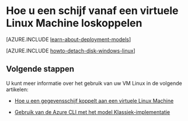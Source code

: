 <properties
    pageTitle="Een schijf uit een VM Linux loskoppelen | Microsoft Azure"
    description="Leer hoe u een gegevensschijf uit een Azure virtuele machines gemaakt met behulp van het implementatiemodel klassieke loskoppelen."
    services="virtual-machines-linux"
    documentationCenter=""
    authors="iainfoulds"
    manager="timlt"
    editor=""
    tags="azure-service-management"/>

<tags
    ms.service="virtual-machines-linux"
    ms.workload="infrastructure-services"
    ms.tgt_pltfrm="vm-linux"
    ms.devlang="na"
    ms.topic="article"
    ms.date="08/23/2016"
    ms.author="iainfou"/>

# <a name="how-to-detach-a-disk-from-a-linux-virtual-machine"></a>Hoe u een schijf vanaf een virtuele Linux Machine loskoppelen

[AZURE.INCLUDE [learn-about-deployment-models](../../includes/learn-about-deployment-models-classic-include.md)]

[AZURE.INCLUDE [howto-detach-disk-windows-linux](../../includes/howto-detach-disk-linux.md)]

## <a name="next-steps"></a>Volgende stappen
U kunt meer informatie over het gebruik van uw VM Linux in de volgende artikelen:

- [Hoe u een gegevensschijf koppelt aan een virtuele Linux Machine](virtual-machines-linux-classic-attach-disk.md)

- [Gebruik van de Azure CLI met het model Klassiek-implementatie](../virtual-machines-command-line-tools.md)